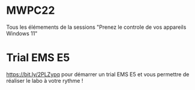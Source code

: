# MWPC22
Tous les élémements de la sessions "Prenez le controle de vos appareils Windows 11"
# Trial EMS E5
https://bit.ly/2PLZypq pour démarrer un trial EMS E5 et vous permettre de réaliser le labo à votre rythme !

